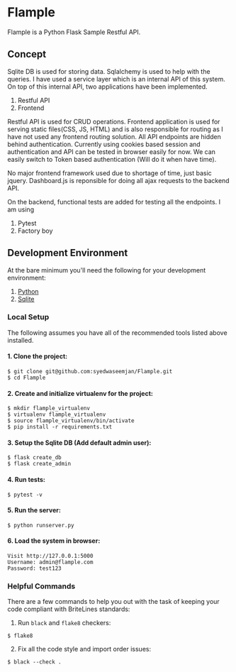# Flample
Flample is a Python Flask Sample Restful API.

## Concept

Sqlite DB is used for storing data. Sqlalchemy is used to help with the queries. I have used a service layer which is an internal API of this system. On top of this internal API, two  applications have been implemented.

1. Restful API
2. Frontend

Restful API is used for CRUD operations. Frontend application is used for serving static files(CSS, JS, HTML) and is also responsible for routing as I have not used any frontend routing solution.
All API endpoints are hidden behind authentication. Currently using cookies based session and authentication and API can be tested in browser easily for now. We can easily switch to Token based authentication (Will do it when have time).

No major frontend framework used due to shortage of time, just basic jquery. Dashboard.js is reponsible for doing all ajax requests to the backend API.

On the backend, functional tests are added for testing all the endpoints. I am using 

1. Pytest
2. Factory boy

## Development Environment

At the bare minimum you'll need the following for your development environment:

1. [Python](http://www.python.org/)
2. [Sqlite](https://sqlite.org)

### Local Setup

The following assumes you have all of the recommended tools listed above installed.

#### 1. Clone the project:

    $ git clone git@github.com:syedwaseemjan/Flample.git
    $ cd Flample

#### 2. Create and initialize virtualenv for the project:

    $ mkdir flample_virtualenv
    $ virtualenv flample_virtualenv
    $ source flample_virtualenv/bin/activate
    $ pip install -r requirements.txt

#### 3. Setup the Sqlite DB (Add default admin user):

    $ flask create_db
    $ flask create_admin

#### 4. Run tests:
    
    $ pytest -v

#### 5. Run the server:

    $ python runserver.py

#### 6. Load the system in browser:

    Visit http://127.0.0.1:5000
    Username: admin@flample.com
    Password: test123


### Helpful Commands

There are a few commands to help you out with the task of keeping your code compliant
with BriteLines standards:

1. Run `black` and `flake8` checkers:

```
$ flake8
```

2. Fix all the code style and import order issues:

```
$ black --check .
```
